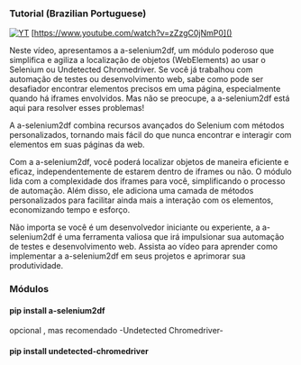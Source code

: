 ### Tutorial (Brazilian Portuguese)

[![YT](https://i.ytimg.com/vi/zZzgC0jNmP0/maxresdefault.jpg)](https://www.youtube.com/watch?v=zZzgC0jNmP0)
[https://www.youtube.com/watch?v=zZzgC0jNmP0]()


Neste vídeo, apresentamos a a-selenium2df, um módulo poderoso que simplifica e agiliza a localização de objetos (WebElements) ao usar o Selenium ou Undetected Chromedriver. Se você já trabalhou com automação de testes ou desenvolvimento web, sabe como pode ser desafiador encontrar elementos precisos em uma página, especialmente quando há iframes envolvidos. Mas não se preocupe, a  a-selenium2df está aqui para resolver esses problemas!

A a-selenium2df combina recursos avançados do Selenium com métodos personalizados, tornando mais fácil do que nunca encontrar e interagir com elementos em suas páginas da web.

Com a  a-selenium2df, você poderá localizar objetos de maneira eficiente e eficaz, independentemente de estarem dentro de iframes ou não. O módulo lida com a complexidade dos iframes para você, simplificando o processo de automação. Além disso, ele adiciona uma camada de métodos personalizados para facilitar ainda mais a interação com os elementos, economizando tempo e esforço.

Não importa se você é um desenvolvedor iniciante ou experiente, a  a-selenium2df é uma ferramenta valiosa que irá impulsionar sua automação de testes e desenvolvimento web. Assista ao vídeo para aprender como implementar a  a-selenium2df em seus projetos e aprimorar sua produtividade.

### Módulos 

#### pip install a-selenium2df

opcional , mas recomendado -Undetected Chromedriver-

#### pip install undetected-chromedriver


